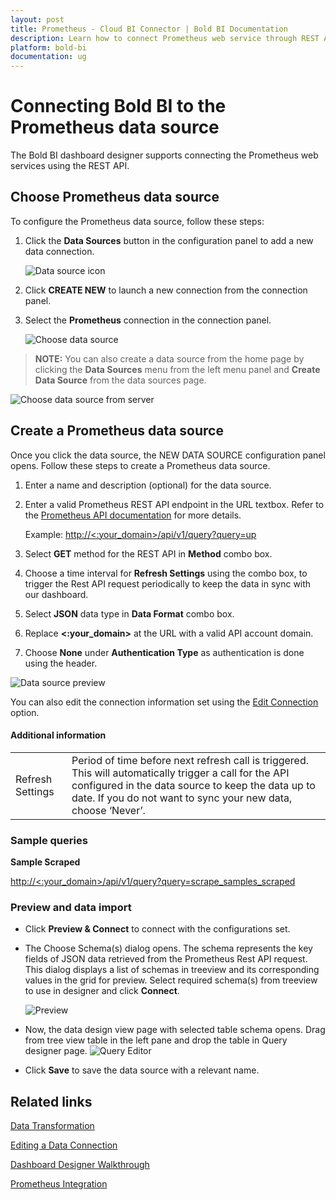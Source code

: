 ```yaml
---
layout: post
title: Prometheus - Cloud BI Connector | Bold BI Documentation
description: Learn how to connect Prometheus web service through REST API endpoint with cloud-hosted Bold BI and create data source for widget configuration.
platform: bold-bi
documentation: ug
---
```


# Connecting Bold BI to the Prometheus data source
The Bold BI dashboard designer supports connecting the Prometheus web services using the REST API. 

## Choose Prometheus data source
To configure the Prometheus data source, follow these steps:
1. Click the **Data Sources** button in the configuration panel to add a new data connection.

   ![Data source icon](/static/assets/cloud/working-with-datasource/data-connectors/images/common/DataSourcesIcon.png)

2. Click **CREATE NEW** to launch a new connection from the connection panel.
3. Select the **Prometheus** connection in the connection panel.

   ![Choose data source](/static/assets/cloud/working-with-datasource/data-connectors/images/prometheus/ChooseDS.png)

> **NOTE:** You can also create a data source from the home page by clicking the **Data Sources** menu from the left menu panel and **Create Data Source** from the data sources page.

   ![Choose data source from server](/static/assets/cloud/working-with-datasource/data-connectors/images/prometheus/ChooseDS_server.png)

## Create a Prometheus data source
Once you click the data source, the NEW DATA SOURCE configuration panel opens. Follow these steps to create a Prometheus data source.
1. Enter a name and description (optional) for the data source.
2. Enter a valid Prometheus REST API endpoint in the URL textbox. Refer to the [Prometheus API documentation](https://prometheus.io/docs/prometheus/latest/querying/api/) for more details.

    Example: [http://<:your_domain>/api/v1/query?query=up](http://<:your_domain>/api/v1/query?query=up)

3. Select **GET** method for the REST API in **Method** combo box.
4. Choose a time interval for **Refresh Settings** using the combo box, to trigger the Rest API request periodically to keep the data in sync with our dashboard.  
5. Select **JSON** data type in **Data Format** combo box.
6. Replace **&lt;:your_domain&gt;** at the URL with a valid API account domain.
7. Choose **None** under **Authentication Type** as authentication is done using the header.

![Data source preview](/static/assets/cloud/working-with-datasource/data-connectors/images/prometheus/DataSourcesView.png)

You can also edit the connection information set using the [Edit Connection](/cloud-bi/working-with-data-source/editing-a-data-connection/) option.

#### Additional information
<table width="600">
<tr>
<td>
Refresh Settings
</td>
<td>
Period of time before next refresh call is triggered. This will automatically trigger a call for the API configured in the data source to keep the data up to date. If you do not want to sync your new data, choose ‘Never’.
</td>
</tr>
</table>

### Sample queries
**Sample Scraped**

[http://<:your_domain>/api/v1/query?query=scrape_samples_scraped](http://<:your_domain>/api/v1/query?query=scrape_samples_scraped)

### Preview and data import
* Click **Preview & Connect** to connect with the configurations set.
* The Choose Schema(s) dialog opens. The schema represents the key fields of JSON data retrieved from the Prometheus Rest API request. This dialog displays a list of schemas in treeview and its corresponding values in the grid for preview. Select required schema(s) from treeview to use in designer and click **Connect**.

   ![Preview](/static/assets/cloud/working-with-datasource/data-connectors/images/common/Preview.png)

* Now, the data design view page with selected table schema opens. Drag from tree view table in the left pane and drop the table in Query designer page.
   ![Query Editor](/static/assets/cloud/working-with-datasource/data-connectors/images/common/QueryEditor.png)

* Click **Save** to save the data source with a relevant name.

## Related links
[Data Transformation](/cloud-bi/working-with-data-source/transforming-data/joining-table/)

[Editing a Data Connection](/cloud-bi/working-with-data-source/editing-a-data-connection/)   

[Dashboard Designer Walkthrough](/cloud-bi/getting-started/quick-start/)

[Prometheus Integration](https://www.boldbi.com/integrations/prometheus)